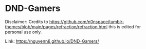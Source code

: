 # DND-Gamers
Disclaimer: Credits to https://github.com/n0nspace/tumblr-themes/blob/main/pages/refraction/refraction.html this is edited for personal use only.

Link: https://nguyenn8.github.io/DND-Gamers/

